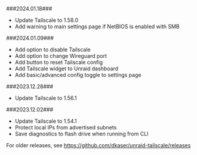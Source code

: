 ###2024.01.18###
- Update Tailscale to 1.58.0
- Add warning to main settings page if NetBIOS is enabled with SMB

###2024.01.09###
- Add option to disable Tailscale
- Add option to change Wireguard port
- Add button to reset Tailscale config
- Add Tailscale widget to Unraid dashboard
- Add basic/advanced config toggle to settings page

###2023.12.28###
- Update Tailscale to 1.56.1

###2023.12.02###
- Update Tailscale to 1.54.1
- Protect local IPs from advertised subnets
- Save diagnostics to flash drive when running from CLI

For older releases, see https://github.com/dkaser/unraid-tailscale/releases